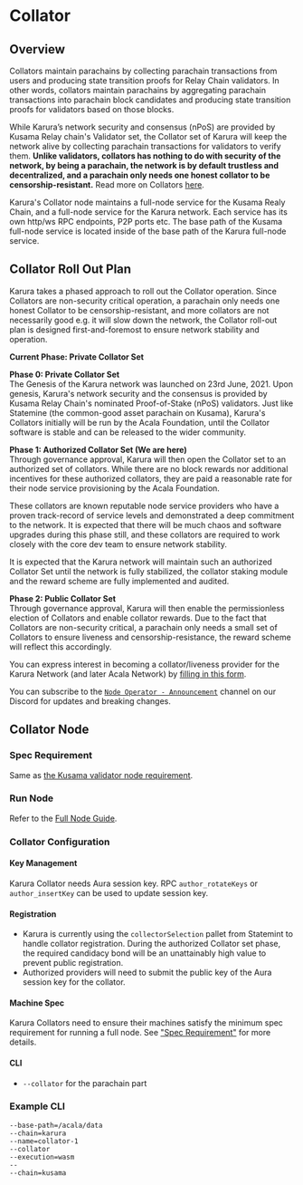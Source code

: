 # Collator

## Overview

Collators maintain parachains by collecting parachain transactions from users and producing state transition proofs for Relay Chain validators. In other words, collators maintain parachains by aggregating parachain transactions into parachain block candidates and producing state transition proofs for validators based on those blocks.

While Karura’s network security and consensus (nPoS) are provided by Kusama Relay chain's Validator set, the Collator set of Karura will keep the network alive by collecting parachain transactions for validators to verify them. **Unlike validators, collators has nothing to do with security of the network, by being a parachain, the network is by default trustless and decentralized, and a parachain only needs one honest collator to be censorship-resistant.** Read more on Collators [here](https://wiki.polkadot.network/docs/learn-collator).

Karura's Collator node maintains a full-node service for the Kusama Realy Chain, and a full-node service for the Karura network. Each service has its own http/ws RPC endpoints, P2P ports etc. The base path of the Kusama full-node service is located inside of the base path of the Karura full-node service.

## Collator Roll Out Plan

Karura takes a phased approach to roll out the Collator operation. Since Collators are non-security critical operation, a parachain only needs one honest Collator to be censorship-resistant, and more collators are not necessarily good e.g. it will slow down the network, the Collator roll-out plan is designed first-and-foremost to ensure network stability and operation.

**Current Phase: Private Collator Set**

**Phase 0: Private Collator Set**\
The Genesis of the Karura network was launched on 23rd June, 2021. Upon genesis, Karura's network security and the consensus is provided by Kusama Relay Chain's nominated Proof-of-Stake (nPoS) validators. Just like Statemine (the common-good asset parachain on Kusama), Karura's Collators initially will be run by the Acala Foundation, until the Collator software is stable and can be released to the wider community.

**Phase 1: Authorized Collator Set (We are here)**\
Through governance approval, Karura will then open the Collator set to an authorized set of collators. While there are no block rewards nor additional incentives for these authorized collators, they are paid a reasonable rate for their node service provisioning by the Acala Foundation.

These collators are known reputable node service providers who have a proven track-record of service levels and demonstrated a deep commitment to the network. It is expected that there will be much chaos and software upgrades during this phase still, and these collators are required to work closely with the core dev team to ensure network stability.

It is expected that the Karura network will maintain such an authorized Collator Set until the network is fully stabilized, the collator staking module and the reward scheme are fully implemented and audited.

**Phase 2: Public Collator Set**\
Through governance approval, Karura will then enable the permissionless election of Collators and enable collator rewards. Due to the fact that Collators are non-security critical, a parachain only needs a small set of Collators to ensure liveness and censorship-resistance, the reward scheme will reflect this accordingly.

You can express interest in becoming a collator/liveness provider for the Karura Network (and later Acala Network) by [filling in this form](https://forms.gle/WQesfKVZmJeXov1e9).

You can subscribe to the [`Node Operator - Announcement`](https://discord.gg/uWSZWsUcEn) channel on our Discord for updates and breaking changes.

## Collator Node

### Spec Requirement

Same as [the Kusama validator node requirement](https://guide.kusama.network/docs/maintain-guides-how-to-validate-kusama/#requirements).

### Run Node

Refer to the [Full Node Guide](full-node.md).

### Collator Configuration

#### **Key Management**

Karura Collator needs Aura session key. RPC `author_rotateKeys` or `author_insertKey` can be used to update session key.

#### **Registration**

* Karura is currently using the `collectorSelection` pallet from Statemint to handle collator registration. During the authorized Collator set phase, the required candidacy bond will be an unattainably high value to prevent public registration.
* Authorized providers will need to submit the public key of the Aura session key for the collator.

#### **Machine Spec**

Karura Collators need to ensure their machines satisfy the minimum spec requirement for running a full node. See ["Spec Requirement"](full-node.md#spec-requirement) for more details.

#### CLI

* `--collator` for the parachain part

### **Example CLI**

```
--base-path=/acala/data
--chain=karura
--name=collator-1
--collator
--execution=wasm
--
--chain=kusama
```
